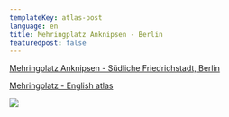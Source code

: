 ```yaml
---
templateKey: atlas-post
language: en
title: Mehringplatz Anknipsen - Berlin
featuredpost: false
---
```

<!-- end -->

[Mehringplatz Anknipsen - Südliche Friedrichstadt, Berlin](http://mehringplatz-de.community-atlas.net)

[Mehringplatz - English atlas](http://mehringplatz-en.community-atlas.net)

![](/img/OginoKnauss_LOGO_colore.jpg)
